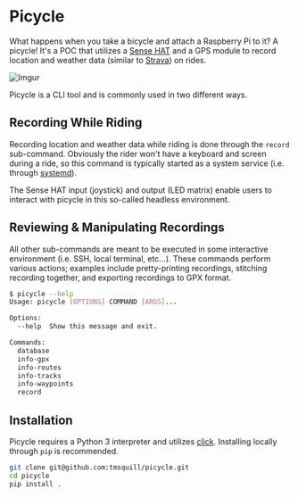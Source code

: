 # Picycle

What happens when you take a bicycle and attach a Raspberry Pi to it? A picycle! It's a POC that utilizes a [Sense HAT](https://www.raspberrypi.org/blog/sense-hat-projects/) and a GPS module to record location and weather data (similar to [Strava](https://www.strava.com/)) on rides.

![Imgur](https://i.imgur.com/blBGR2f.jpg)

Picycle is a CLI tool and is commonly used in two different ways.

## Recording While Riding

Recording location and weather data while riding is done through the `record` sub-command. Obviously the rider won't have a keyboard and screen during a ride, so this command is typically started as a system service (i.e. through [systemd](https://systemd.io/)).

The Sense HAT input (joystick) and output (LED matrix) enable users to interact with picycle in this so-called headless environment.

## Reviewing & Manipulating Recordings

All other sub-commands are meant to be executed in some interactive environment (i.e. SSH, local terminal, etc...). These commands perform various actions; examples include pretty-printing recordings, stitching recording together, and exporting recordings to GPX format.

```bash
$ picycle --help
Usage: picycle [OPTIONS] COMMAND [ARGS]...

Options:
  --help  Show this message and exit.

Commands:
  database
  info-gpx
  info-routes
  info-tracks
  info-waypoints
  record
```

## Installation

Picycle requires a Python 3 interpreter and utilizes [click](https://click.palletsprojects.com/). Installing locally through `pip` is recommended.

```bash
git clone git@github.com:tmsquill/picycle.git
cd picycle
pip install .
```
